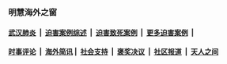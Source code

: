 
### 明慧海外之窗

####  [武汉肺炎](indexes/365.md?t=07020100) &nbsp;|&nbsp;  [迫害案例综述](indexes/328.md?t=07020100) &nbsp;|&nbsp; [迫害致死案例](indexes/277.md?t=07020100)  &nbsp;|&nbsp; [更多迫害案例](indexes/81.md?t=07020100)  &nbsp;|&nbsp; 
####  [时事评论](indexes/19.md?t=07020100) &nbsp;|&nbsp; [海外简讯](indexes/245.md?t=07020100)&nbsp;|&nbsp;  [社会支持](indexes/140.md?t=07020100) &nbsp;|&nbsp; [褒奖决议](indexes/282.md?t=07020100) &nbsp;|&nbsp; [社区报道](indexes/91.md?t=07020100)  &nbsp;|&nbsp; [天人之间](indexes/78.md?t=07020100) 

